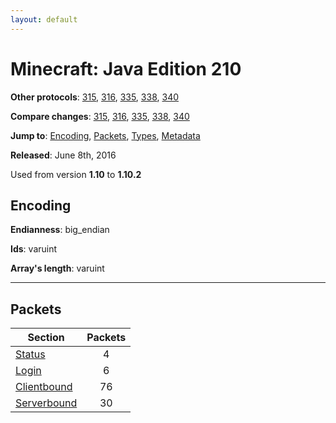 ```yaml
---
layout: default
---
```


# Minecraft: Java Edition 210

**Other protocols**: [315](./java210), [316](./java210), [335](./java210), [338](./java210), [340](./java210)

**Compare changes**: [315](../diff/java/210-315), [316](../diff/java/210-316), [335](../diff/java/210-335), [338](../diff/java/210-338), [340](../diff/java/210-340)

**Jump to**: [Encoding](#encoding), [Packets](#packets), [Types](java210/types), [Metadata](java210/metadata)

**Released**:  June 8th, 2016

Used from version **1.10** to **1.10.2**

## Encoding

**Endianness**: big_endian

**Ids**: varuint

**Array's length**: varuint

-----
## Packets

Section | Packets
---|:---:
[Status](java210/status) | 4
[Login](java210/login) | 6
[Clientbound](java210/clientbound) | 76
[Serverbound](java210/serverbound) | 30
